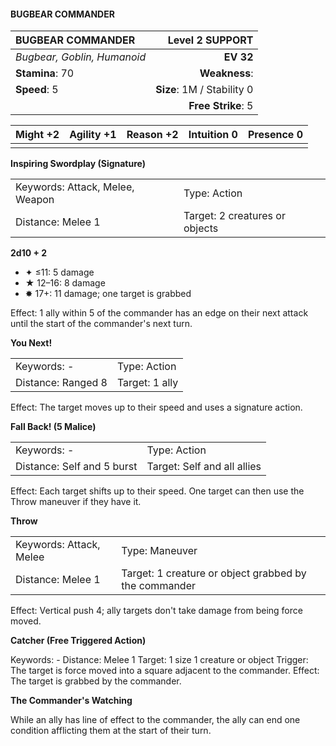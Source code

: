 #### BUGBEAR COMMANDER

| BUGBEAR COMMANDER           |        **Level 2 SUPPORT** |
| :-------------------------- | -------------------------: |
| *Bugbear, Goblin, Humanoid* |                  **EV 32** |
| **Stamina**: 70             |              **Weakness**: |
| **Speed**: 5                | **Size**: 1M / Stability 0 |
|                             |         **Free Strike**: 5 |

| **Might** +2 | **Agility** +1 | **Reason** +2 | **Intuition** 0 | **Presence** 0 |
| ------------ | -------------- | ------------- | --------------- | -------------- |
|              |                |               |                 |                |

**Inspiring Swordplay (Signature)**

|                                 |                                |
| :------------------------------ | :----------------------------- |
| Keywords: Attack, Melee, Weapon | Type: Action                   |
| Distance: Melee 1               | Target: 2 creatures or objects |

**2d10 + 2**

- ✦ ≤11: 5 damage
- ★ 12–16: 8 damage
- ✸ 17+: 11 damage; one target is grabbed

Effect: 1 ally within 5 of the commander has an edge on their next attack until the start of the commander's next turn.

**You Next!**

|                    |                |
| :----------------- | :------------- |
| Keywords: -        | Type: Action   |
| Distance: Ranged 8 | Target: 1 ally |

Effect: The target moves up to their speed and uses a signature action.

**Fall Back! (5 Malice)**

|                            |                             |
| :------------------------- | :-------------------------- |
| Keywords: -                | Type: Action                |
| Distance: Self and 5 burst | Target: Self and all allies |

Effect: Each target shifts up to their speed. One target can then use the Throw maneuver if they have it.

**Throw**

|                         |                                                       |
| :---------------------- | :---------------------------------------------------- |
| Keywords: Attack, Melee | Type: Maneuver                                        |
| Distance: Melee 1       | Target: 1 creature or object grabbed by the commander |

Effect: Vertical push 4; ally targets don't take damage from being force moved.

**Catcher (Free Triggered Action)**

Keywords: - Distance: Melee 1 Target: 1 size 1 creature or object Trigger: The target is force moved into a square adjacent to the commander. Effect: The target is grabbed by the commander.

**The Commander's Watching**

While an ally has line of effect to the commander, the ally can end one condition afflicting them at the start of their turn.
